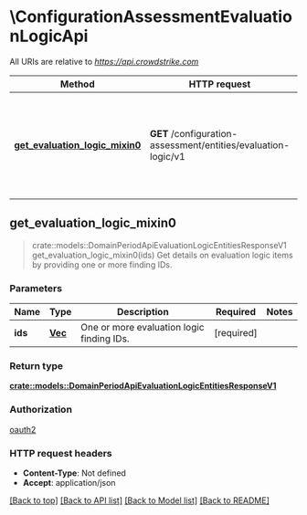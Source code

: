 # \ConfigurationAssessmentEvaluationLogicApi

All URIs are relative to *<https://api.crowdstrike.com>*

Method | HTTP request | Description
------------- | ------------- | -------------
[**get_evaluation_logic_mixin0**](ConfigurationAssessmentEvaluationLogicApi.md#get_evaluation_logic_mixin0) | **GET** /configuration-assessment/entities/evaluation-logic/v1 | Get details on evaluation logic items by providing one or more finding IDs.

## get_evaluation_logic_mixin0

> crate::models::DomainPeriodApiEvaluationLogicEntitiesResponseV1 get_evaluation_logic_mixin0(ids)
Get details on evaluation logic items by providing one or more finding IDs.

### Parameters

Name | Type | Description  | Required | Notes
------------- | ------------- | ------------- | ------------- | -------------
**ids** | [**Vec<String>**](String.md) | One or more evaluation logic finding IDs. | [required] |

### Return type

[**crate::models::DomainPeriodApiEvaluationLogicEntitiesResponseV1**](domain.APIEvaluationLogicEntitiesResponseV1.md)

### Authorization

[oauth2](../README.md#oauth2)

### HTTP request headers

- **Content-Type**: Not defined
- **Accept**: application/json

[[Back to top]](#) [[Back to API list]](../README.md#documentation-for-api-endpoints) [[Back to Model list]](../README.md#documentation-for-models) [[Back to README]](../README.md)
